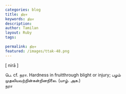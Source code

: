 ```yaml
---
categories: blog
title: நிரா
keywords: நிரா
description: 
author: Tamilan
layout: Ruby
tags: 
 
permalink: நிரா
featured: /images/ttak-48.png
---
```

  
[ nirā ]  
  
பெ. cf. நரா. Hardness in fruitthrough blight or injury; பழம் முதலியவற்றின்கன்றினநிலை. (யாழ். அக.)  
நரா